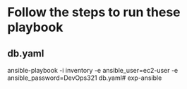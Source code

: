 # Follow the steps to run these playbook

## db.yaml
ansible-playbook -i inventory -e ansible_user=ec2-user -e ansible_password=DevOps321 db.yaml# exp-ansible
